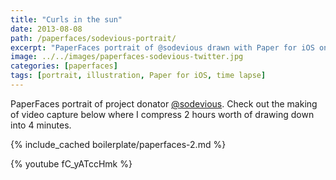 ```yaml
---
title: "Curls in the sun"
date: 2013-08-08
path: /paperfaces/sodevious-portrait/
excerpt: "PaperFaces portrait of @sodevious drawn with Paper for iOS on an iPad."
image: ../../images/paperfaces-sodevious-twitter.jpg
categories: [paperfaces]
tags: [portrait, illustration, Paper for iOS, time lapse]
---
```


PaperFaces portrait of project donator [@sodevious](https://twitter.com/sodevious). Check out the making of video capture below where I compress 2 hours worth of drawing down into 4 minutes.

{% include_cached boilerplate/paperfaces-2.md %}

{% youtube fC_yATccHmk %}
